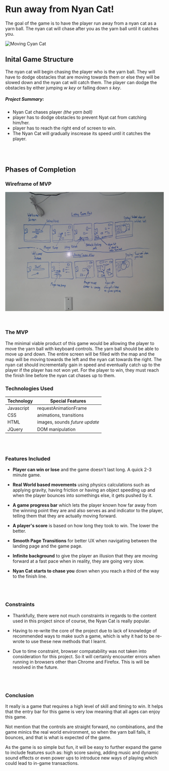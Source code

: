 # Run away from Nyan Cat!
The goal of the game is to have the player run away from a nyan cat as a yarn ball. The nyan cat will chase after you as the yarn ball until it catches you.

![Moving Cyan Cat](https://lh5.ggpht.com/nct7SKXWQ3vQYQki0hQEGidMPxk_-8JqkhPnSWEjuv8bF3pd2Qj3RuAa-5IXa_hCdQ=w170)

## Inital Game Structure
The nyan cat will begin chasing the player who is the yarn ball. They will have to dodge obstacles that are moving towards them or else they will be slowed down and the nyan cat will catch them. The player can dodge the obstacles by either jumping *w key* or falling down *s key*.

##### Project Summary:
- Nyan Cat chases player *(the yarn ball)*
- player has to dodge obstacles to prevent Nyat cat from catching him/her.
- player has to reach the right end of screen to win.
- The Nyan Cat will gradually inscrease its speed until it catches the player.

<br>
<br>

## Phases of Completion

### Wireframe of MVP
![wireframe of Furry Nyan Cat Chase](./readme-assets/wireframe.jpg)

<br>

### The MVP
The minimal viable product of this game would be allowing the player to move the yarn ball with keyboard controls. The yarn ball should be able to move up and down. The entire screen will be filled with the map and the map will be moving towards the left and the nyan cat towards the right. The nyan cat should incrementally gain in speed and eventually catch up to the player if the player has not won yet. For the player to win, they must reach the finish line before the nyan cat chases up to them.


### Technologies Used

Technology | Special Features
--- | --- 
Javascript | requestAnimationFrame
CSS | animations, transitions 
HTML | images, sounds *future update*
JQuery | DOM manipulation

<br>
<br>

### Features Included

- **Player can win or lose** and the game doesn't last long. A quick 2-3
minute game.

- **Real World based movements** using physics calculations such as
applying gravity, having friction or having an object speeding up and
when the player bounces into somethings else, it gets pushed by it.

- **A game progress bar** which lets the player known how far away from
the winning point they are and also serves as and indicator to the
player, telling them that they are actually moving forward.

- **A player's score** is based on how long they took to win. The lower
the better.

- **Smooth Page Transitions** for better UX when navigating between the
landing page and the game page.

- **Infinite background** to give the player an illusion that they are
moving forward at a fast pace when in reality, they are going 
very slow.

- **Nyan Cat starts to chase you** down when you reach a third of the way to
the finish line.

<br>
<br>

### Constraints

- Thankfully, there were not much constraints in regards to the content
used in this project since of course, the Nyan Cat is really popular.

- Having to re-write the core of the project due to lack of knowledge
of recommended ways to make such a game, which is why it had to be
re-wrote to use these new methods that I learnt.

- Due to time constraint, browser compatability was not taken into
consideration for this project. So it will certainly encounter errors
when running in browsers other than Chrome and Firefox. This is will be
resolved in the future.

<br>
<br>

### Conclusion

It really is a game that requires a high level of skill and timing to
win. It helps that the entry bar for this game is very low meaning that
all ages can enjoy this game.

Not mention that the controls are straight forward, no combinations,
and the game minics the real world environment, so when the yarn ball
falls, it bounces, and that is what is expected of the game. 

As the game is so simple but fun, it will be easy to further expand
the game to include features such as: high score saving, adding music
and dynamic sound effects or even power ups to introduce new
ways of playing which could lead to in-game transactions.
